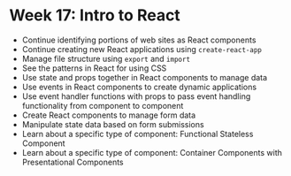 # Week 17: Intro to React

- Continue identifying portions of web sites as React components
- Continue creating new React applications using `create-react-app`
- Manage file structure using `export` and `import`
- See the patterns in React for using CSS
- Use state and props together in React components to manage data
- Use events in React components to create dynamic applications
- Use event handler functions with props to pass event handling functionality from component to component
- Create React components to manage form data
- Manipulate state data based on form submissions
- Learn about a specific type of component: Functional Stateless Component
- Learn about a specific type of component: Container Components with Presentational Components

